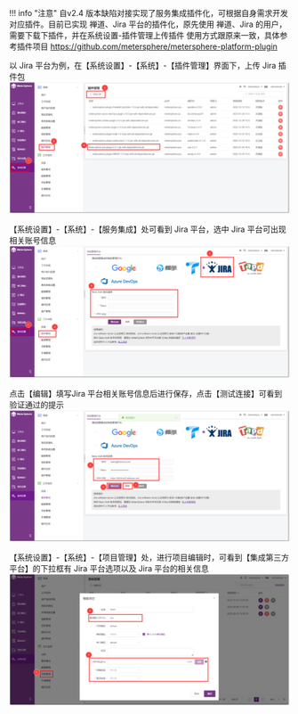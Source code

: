 !!! info "注意"
    自v2.4 版本缺陷对接实现了服务集成插件化，可根据自身需求开发对应插件。目前已实现 禅道、Jira 平台的插件化，原先使用 禅道、Jira 的用户，需要下载下插件，并在系统设置-插件管理上传插件 使用方式跟原来一致，具体参考插件项目 https://github.com/metersphere/metersphere-platform-plugin

以 Jira 平台为例，在【系统设置】-【系统】-【插件管理】界面下，上传 Jira 插件包
![录制](../../img/user_manual/plugin_use/service_integration_plugin/service_integration_plugin_1.png)

【系统设置】-【系统】-【服务集成】处可看到 Jira 平台，选中 Jira 平台可出现相关账号信息
![录制](../../img/user_manual/plugin_use/service_integration_plugin/service_integration_plugin_2.png)

点击【编辑】填写Jira 平台相关账号信息后进行保存，点击【测试连接】可看到验证通过的提示
![录制](../../img/user_manual/plugin_use/service_integration_plugin/service_integration_plugin_3.png)

【系统设置】-【系统】-【项目管理】处，进行项目编辑时，可看到【集成第三方平台】的下拉框有 Jira 平台选项以及 Jira 平台的相关信息
![录制](../../img/user_manual/plugin_use/service_integration_plugin/service_integration_plugin_4.png)